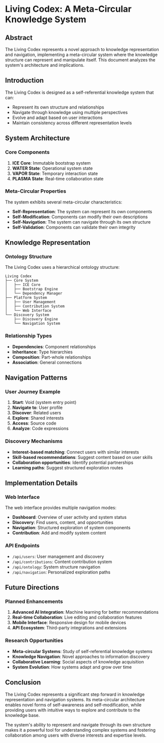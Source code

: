# Living Codex: A Meta-Circular Knowledge System

## Abstract

The Living Codex represents a novel approach to knowledge representation and navigation, 
implementing a meta-circular system where the knowledge structure can represent and 
manipulate itself. This document analyzes the system's architecture and implications.

## Introduction

The Living Codex is designed as a self-referential knowledge system that can:
- Represent its own structure and relationships
- Navigate through knowledge using multiple perspectives
- Evolve and adapt based on user interactions
- Maintain consistency across different representation levels

## System Architecture

### Core Components

1. **ICE Core**: Immutable bootstrap system
2. **WATER State**: Operational system state
3. **VAPOR State**: Temporary interaction state
4. **PLASMA State**: Real-time collaboration state

### Meta-Circular Properties

The system exhibits several meta-circular characteristics:

- **Self-Representation**: The system can represent its own components
- **Self-Modification**: Components can modify their own descriptions
- **Self-Navigation**: The system can navigate through its own structure
- **Self-Validation**: Components can validate their own integrity

## Knowledge Representation

### Ontology Structure

The Living Codex uses a hierarchical ontology structure:

```
Living Codex
├── Core System
│   ├── ICE Core
│   ├── Bootstrap Engine
│   └── Dependency Manager
├── Platform System
│   ├── User Management
│   ├── Contribution System
│   └── Web Interface
└── Discovery System
    ├── Discovery Engine
    └── Navigation System
```

### Relationship Types

- **Dependencies**: Component relationships
- **Inheritance**: Type hierarchies
- **Composition**: Part-whole relationships
- **Association**: General connections

## Navigation Patterns

### User Journey Example

1. **Start**: Void (system entry point)
2. **Navigate to**: User profile
3. **Discover**: Related users
4. **Explore**: Shared interests
5. **Access**: Source code
6. **Analyze**: Code expressions

### Discovery Mechanisms

- **Interest-based matching**: Connect users with similar interests
- **Skill-based recommendations**: Suggest content based on user skills
- **Collaboration opportunities**: Identify potential partnerships
- **Learning paths**: Suggest structured exploration routes

## Implementation Details

### Web Interface

The web interface provides multiple navigation modes:

- **Dashboard**: Overview of user activity and system status
- **Discovery**: Find users, content, and opportunities
- **Navigation**: Structured exploration of system components
- **Contribution**: Add and modify system content

### API Endpoints

- `/api/users`: User management and discovery
- `/api/contributions`: Content contribution system
- `/api/ontology`: System structure navigation
- `/api/navigation`: Personalized exploration paths

## Future Directions

### Planned Enhancements

1. **Advanced AI Integration**: Machine learning for better recommendations
2. **Real-time Collaboration**: Live editing and collaboration features
3. **Mobile Interface**: Responsive design for mobile devices
4. **API Ecosystem**: Third-party integrations and extensions

### Research Opportunities

- **Meta-circular Systems**: Study of self-referential knowledge systems
- **Knowledge Navigation**: Novel approaches to information discovery
- **Collaborative Learning**: Social aspects of knowledge acquisition
- **System Evolution**: How systems adapt and grow over time

## Conclusion

The Living Codex represents a significant step forward in knowledge representation 
and navigation systems. Its meta-circular architecture enables novel forms of 
self-awareness and self-modification, while providing users with intuitive 
ways to explore and contribute to the knowledge base.

The system's ability to represent and navigate through its own structure makes 
it a powerful tool for understanding complex systems and fostering collaboration 
among users with diverse interests and expertise levels.
